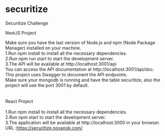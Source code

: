 # securitize
Securitize Challenge

NestJS Project

Make sure you have the last version of Node.js and npm (Node Package Manager) installed on your machine.<br>
1.Run npm install to install all the necessary dependencies.<br>
2.Run npm run start to start the development server.<br>
3.The API will be available at http://localhost:3001/api <br>
You can access the API documentation at http://localhost:3001/api/doc. This project uses Swagger to document the API endpoints.<br>
Make sure your mongodb is running and have the table securitize, also the project will use the port 3001 by default.<br>
<br><br>
React Project
<br><br>
1.Run npm install to install all the necessary dependencies.<br>
2.Run npm start to start the development server.<br>
3.The application will be available at http://localhost:3000 in your browser.  
URL :https://securitize.novanok.com/
